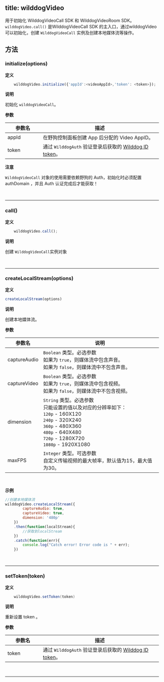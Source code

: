 title: wilddogVideo
---

用于初始化 WilddogVideoCall SDK 和 WilddogVideoRoom SDK。
`wilddogVideo.call()` 是WilddogVideoCall SDK 的主入口，通过wilddogVideo可以初始化，创建 `WilddogVideoCall` 实例及创建本地媒体流等操作。

## 方法

### initialize(options)

**定义**

```javascript
	wilddogVideo.initialize({'appId':<videoAppId>,'token': <token>});
```

**说明**

初始化 `wilddogVideoCall`。

**参数**

| 参数名 | 描述 |
|---|---|
| appId | 在野狗控制面板创建 App 后分配的 Video AppID。 |
| token | 通过 `WilddogAuth` 验证登录后获取的 [Wilddog ID token](/auth/Web/guide/concept.html#身份认证令牌)。 |

**注意**

`WilddogVideoCall` 对象的使用需要依赖野狗的 Auth，初始化时必须配置 authDomain ，并且 Auth 认证完成后才能获取！

</br>

---

### call()

**定义**

```javascript
	wilddogVideo.call();
```

**说明**

创建 `WilddogVideoCall`实例对象

</br>

---

### createLocalStream(options)

**定义**

```js
createLocalStream(options)
```

**说明**

创建本地媒体流。

**参数**

| 参数名 | 说明 |
|---|---|
| captureAudio |`Boolean` 类型。必选参数<br>如果为 `true`，则媒体流中包含声音。<br>如果为 `false`，则媒体流中不包含声音。|
| captureVideo |`Boolean` 类型。必选参数<br>如果为 `true`，则媒体流中包含视频。<br>如果为 `false`，则媒体流中不包含视频。|
| dimension |`String` 类型。必选参数<br>只能设置的值以及对应的分辨率如下：<br>`120p` - 160X120<br>`240p` - 320X240<br>`360p` - 480X360<br>`480p` - 640X480<br>`720p` - 1280X720<br>`1080p` - 1920X1080 |
| maxFPS|`Integer` 类型。可选参数<br>自定义传输视频的最大帧率，默认值为15，最大值为30。|

</br>

**示例**

```js
//创建本地媒体流
wilddogVideo.createLocalStream({
        captureAudio: true,
        captureVideo: true,
        dimension: '480p'
    })
    .then(function(localStream){
        //获取到localStream
    })
    .catch(function(err){
        console.log("Catch error! Error code is " + err);
    })
```

</br>

---

### setToken(token)

**定义**

```java
    wilddogVideo.setToken(token)
```
**说明**

重新设置 token 。

**参数**
<style>
table th:first-of-type {
    width: 100px;
}
</style>

| 参数名 | 描述 |
|---|---|
| token | 通过 `WilddogAuth` 验证登录后获取的 [Wilddog ID token](/auth/Web/guide/concept.html#身份认证令牌)。 |

</br>

---

